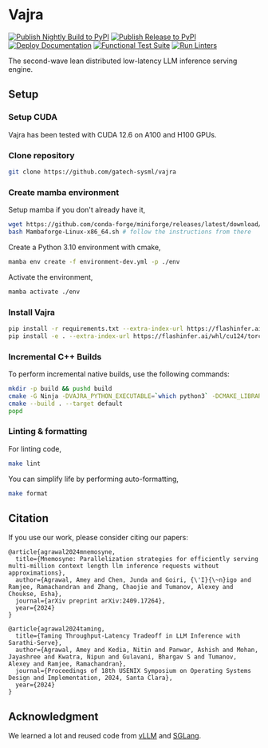 # Vajra

[![Publish Nightly Build to PyPI](https://github.com/gatech-sysml/vajra/actions/workflows/publish_nightly.yml/badge.svg)](https://github.com/gatech-sysml/vajra/actions/workflows/publish_nightly.yml)
[![Publish Release to PyPI](https://github.com/gatech-sysml/vajra/actions/workflows/publish_release.yml/badge.svg)](https://github.com/gatech-sysml/vajra/actions/workflows/publish_release.yml)
[![Deploy Documentation](https://github.com/gatech-sysml/vajra/actions/workflows/deploy_docs.yml/badge.svg)](https://github.com/gatech-sysml/vajra/actions/workflows/deploy_docs.yml)
[![Functional Test Suite](https://github.com/gatech-sysml/vajra/actions/workflows/functional_test_suite.yml/badge.svg)](https://github.com/gatech-sysml/vajra/actions/workflows/functional_test_suite.yml)
[![Run Linters](https://github.com/gatech-sysml/vajra/actions/workflows/lint.yml/badge.svg)](https://github.com/gatech-sysml/vajra/actions/workflows/lint.yml)

The second-wave lean distributed low-latency LLM inference serving engine.

## Setup

### Setup CUDA

Vajra has been tested with CUDA 12.6 on A100 and H100 GPUs.

### Clone repository

```sh
git clone https://github.com/gatech-sysml/vajra
```

### Create mamba environment

Setup mamba if you don't already have it,

```sh
wget https://github.com/conda-forge/miniforge/releases/latest/download/Mambaforge-Linux-x86_64.sh
bash Mambaforge-Linux-x86_64.sh # follow the instructions from there
```

Create a Python 3.10 environment with cmake,

```sh
mamba env create -f environment-dev.yml -p ./env
```

Activate the environment,

```sh
mamba activate ./env
```

### Install Vajra

```sh
pip install -r requirements.txt --extra-index-url https://flashinfer.ai/whl/cu124/torch2.5/
pip install -e . --extra-index-url https://flashinfer.ai/whl/cu124/torch2.5/
```

### Incremental C++ Builds

To perform incremental native builds, use the following commands:

```sh
mkdir -p build && pushd build
cmake -G Ninja -DVAJRA_PYTHON_EXECUTABLE=`which python3` -DCMAKE_LIBRARY_OUTPUT_DIRECTORY=../vajra ..
cmake --build . --target default
popd
```

### Linting & formatting

For linting code,

```sh
make lint 
```

You can simplify life by performing auto-formatting,

```sh
make format
```

## Citation

If you use our work, please consider citing our papers:

```
@article{agrawal2024mnemosyne,
  title={Mnemosyne: Parallelization strategies for efficiently serving multi-million context length llm inference requests without approximations},
  author={Agrawal, Amey and Chen, Junda and Goiri, {\'I}{\~n}igo and Ramjee, Ramachandran and Zhang, Chaojie and Tumanov, Alexey and Choukse, Esha},
  journal={arXiv preprint arXiv:2409.17264},
  year={2024}
}

@article{agrawal2024taming,
  title={Taming Throughput-Latency Tradeoff in LLM Inference with Sarathi-Serve},
  author={Agrawal, Amey and Kedia, Nitin and Panwar, Ashish and Mohan, Jayashree and Kwatra, Nipun and Gulavani, Bhargav S and Tumanov, Alexey and Ramjee, Ramachandran},
  journal={Proceedings of 18th USENIX Symposium on Operating Systems Design and Implementation, 2024, Santa Clara},
  year={2024}
}
```

## Acknowledgment

We learned a lot and reused code from [vLLM](https://vllm-project.github.io/) and [SGLang](https://github.com/sgl-project/sglang).